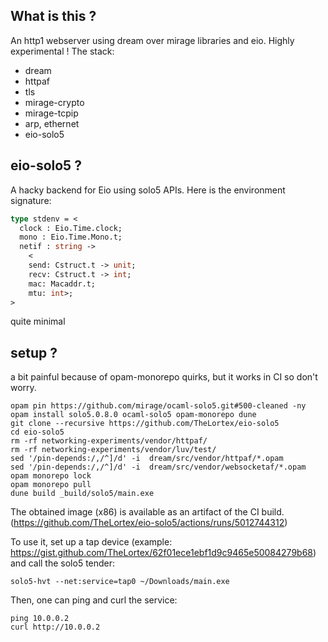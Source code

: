 ## What is this ?

An http1 webserver using dream over mirage libraries and eio. Highly experimental !
The stack:
- dream
- httpaf
- tls
- mirage-crypto
- mirage-tcpip
- arp, ethernet
- eio-solo5

## eio-solo5 ?

A hacky backend for Eio using solo5 APIs.
Here is the environment signature:
```ocaml
type stdenv = <
  clock : Eio.Time.clock;
  mono : Eio.Time.Mono.t;
  netif : string ->
    <
    send: Cstruct.t -> unit;
    recv: Cstruct.t -> int;
    mac: Macaddr.t;
    mtu: int>;
>
```

quite minimal

## setup ?

a bit painful because of opam-monorepo quirks, but it works in CI so don't worry.

```
opam pin https://github.com/mirage/ocaml-solo5.git#500-cleaned -ny
opam install solo5.0.8.0 ocaml-solo5 opam-monorepo dune
git clone --recursive https://github.com/TheLortex/eio-solo5
cd eio-solo5
rm -rf networking-experiments/vendor/httpaf/
rm -rf networking-experiments/vendor/luv/test/
sed '/pin-depends:/,/^]/d' -i  dream/src/vendor/httpaf/*.opam
sed '/pin-depends:/,/^]/d' -i  dream/src/vendor/websocketaf/*.opam
opam monorepo lock
opam monorepo pull
dune build _build/solo5/main.exe
```

The obtained image (x86) is available as an artifact of the CI build.
(https://github.com/TheLortex/eio-solo5/actions/runs/5012744312)

To use it, set up a tap device (example: https://gist.github.com/TheLortex/62f01ece1ebf1d9c9465e50084279b68) and call the solo5 tender:
```
solo5-hvt --net:service=tap0 ~/Downloads/main.exe
```

Then, one can ping and curl the service:
```
ping 10.0.0.2
curl http://10.0.0.2
```
